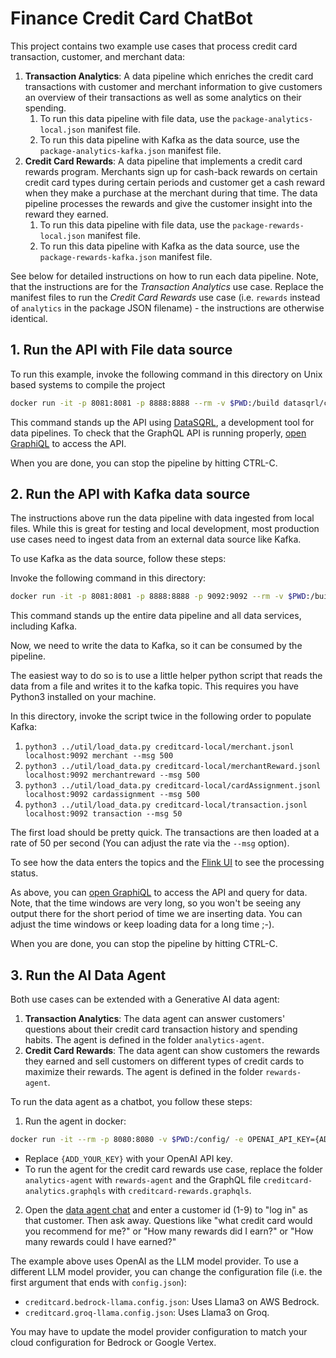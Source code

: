 # Finance Credit Card ChatBot

This project contains two example use cases that process credit card transaction, customer, and merchant data:

1. **Transaction Analytics**: A data pipeline which enriches the credit card transactions with customer and merchant information to give customers an overview of their transactions as well as some analytics on their spending.
   1. To run this data pipeline with file data, use the `package-analytics-local.json` manifest file.
   2. To run this data pipeline with Kafka as the data source, use the `package-analytics-kafka.json` manifest file.
2. **Credit Card Rewards**: A data pipeline that implements a credit card rewards program. Merchants sign up for cash-back rewards on certain credit card types during certain periods and customer get a cash reward when they make a purchase at the merchant during that time. The data pipeline processes the rewards and give the customer insight into the reward they earned.
    1. To run this data pipeline with file data, use the `package-rewards-local.json` manifest file.
    2. To run this data pipeline with Kafka as the data source, use the `package-rewards-kafka.json` manifest file.

See below for detailed instructions on how to run each data pipeline. Note, that the instructions are for the *Transaction Analytics* use case. Replace the manifest files to run the *Credit Card Rewards* use case (i.e. `rewards` instead of `analytics` in the package JSON filename) - the instructions are otherwise identical.

## 1. Run the API with File data source

To run this example, invoke the following command in this directory on Unix based systems to compile the project
```bash
docker run -it -p 8081:8081 -p 8888:8888 --rm -v $PWD:/build datasqrl/cmd:latest run -c package-analytics-local.json
```

This command stands up the API using [DataSQRL](https://www.datasqrl.com/), a development tool
for data pipelines. To check that the GraphQL API is running properly, [open GraphiQL](http://localhost:8888/graphiql/) to access the API.

When you are done, you can stop the pipeline by hitting CTRL-C.

## 2. Run the API with Kafka data source

The instructions above run the data pipeline with data ingested from local files. While this is great for testing and local development, most production use cases need to ingest data from an external data source like Kafka.

To use Kafka as the data source, follow these steps:

Invoke the following command in this directory:
```bash
docker run -it -p 8081:8081 -p 8888:8888 -p 9092:9092 --rm -v $PWD:/build datasqrl/cmd:latest run -c package-analytics-kafka.json
```

This command stands up the entire data pipeline and all data services, including Kafka.

Now, we need to write the data to Kafka, so it can be consumed by the pipeline.

The easiest way to do so is to use a little helper python script
that reads the data from a file and writes it to the kafka topic. This requires you have Python3 installed on your machine.

In this directory, invoke the script twice in the following order to populate Kafka:
1. `python3 ../util/load_data.py creditcard-local/merchant.jsonl localhost:9092 merchant --msg 500`
2. `python3 ../util/load_data.py creditcard-local/merchantReward.jsonl localhost:9092 merchantreward --msg 500`
3. `python3 ../util/load_data.py creditcard-local/cardAssignment.jsonl localhost:9092 cardassignment --msg 500`
4. `python3 ../util/load_data.py creditcard-local/transaction.jsonl localhost:9092 transaction --msg 50`

The first load should be pretty quick. The transactions are then loaded at a rate of 50 per second (You can adjust the rate via the `--msg` option).

To see how the data enters the topics and the [Flink UI](http://localhost:8081/) to see the processing status.

As above, you can [open GraphiQL](http://localhost:8888/graphiql/) to access the API and query for data. Note, that the time windows are very long, so you won't be seeing any output there for the short period of time we are inserting data. You can adjust the time windows or keep loading data for a long time ;-).

When you are done, you can stop the pipeline by hitting CTRL-C.

## 3. Run the AI Data Agent

Both use cases can be extended with a Generative AI data agent:
1. **Transaction Analytics**: The data agent can answer customers' questions about their credit card transaction history and spending habits. The agent is defined in the folder `analytics-agent`.
2. **Credit Card Rewards**: The data agent can show customers the rewards they earned and sell customers on different types of credit cards to maximize their rewards. The agent is defined in the folder `rewards-agent`.

To run the data agent as a chatbot, you follow these steps:

1. Run the agent in docker:
```bash
docker run -it --rm -p 8080:8080 -v $PWD:/config/ -e OPENAI_API_KEY={ADD_YOUR_KEY} datasqrl/acorn /config/analytics-agent/creditcard.openai.config.json /config/creditcard-analytics.graphqls
```
   * Replace `{ADD_YOUR_KEY}` with your OpenAI API key.
   * To run the agent for the credit card rewards use case, replace the folder `analytics-agent` with `rewards-agent` and the GraphQL file `creditcard-analytics.graphqls` with `creditcard-rewards.graphqls`.
2. Open the [data agent chat](http://localhost:8080/) and enter a customer id (1-9) to "log in" as that customer. Then ask away. Questions like "what credit card would you recommend for me?" or "How many rewards did I earn?" or "How many rewards could I have earned?"

The example above uses OpenAI as the LLM model provider. To use a different LLM model provider, you can change the configuration file (i.e. the first argument that ends with `config.json`):
* `creditcard.bedrock-llama.config.json`: Uses Llama3 on AWS Bedrock.
* `creditcard.groq-llama.config.json`: Uses Llama3 on Groq.

You may have to update the model provider configuration to match your cloud configuration for Bedrock or Google Vertex.